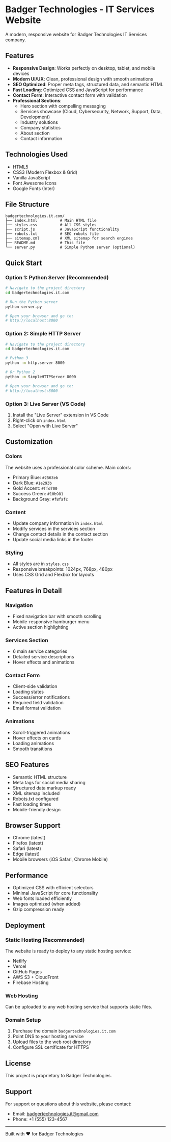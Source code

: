 # Badger Technologies - IT Services Website

A modern, responsive website for Badger Technologies IT Services company.

## Features

- **Responsive Design**: Works perfectly on desktop, tablet, and mobile devices
- **Modern UI/UX**: Clean, professional design with smooth animations
- **SEO Optimized**: Proper meta tags, structured data, and semantic HTML
- **Fast Loading**: Optimized CSS and JavaScript for performance
- **Contact Form**: Interactive contact form with validation
- **Professional Sections**:
  - Hero section with compelling messaging
  - Services showcase (Cloud, Cybersecurity, Network, Support, Data, Development)
  - Industry solutions
  - Company statistics
  - About section
  - Contact information

## Technologies Used

- HTML5
- CSS3 (Modern Flexbox & Grid)
- Vanilla JavaScript
- Font Awesome Icons
- Google Fonts (Inter)

## File Structure

```
badgertechnologies.it.com/
├── index.html          # Main HTML file
├── styles.css          # All CSS styles
├── script.js           # JavaScript functionality
├── robots.txt          # SEO robots file
├── sitemap.xml         # XML sitemap for search engines
├── README.md           # This file
└── server.py           # Simple Python server (optional)
```

## Quick Start

### Option 1: Python Server (Recommended)
```bash
# Navigate to the project directory
cd badgertechnologies.it.com

# Run the Python server
python server.py

# Open your browser and go to:
# http://localhost:8000
```

### Option 2: Simple HTTP Server
```bash
# Navigate to the project directory
cd badgertechnologies.it.com

# Python 3
python -m http.server 8000

# Or Python 2
python -m SimpleHTTPServer 8000

# Open your browser and go to:
# http://localhost:8000
```

### Option 3: Live Server (VS Code)
1. Install the "Live Server" extension in VS Code
2. Right-click on `index.html`
3. Select "Open with Live Server"

## Customization

### Colors
The website uses a professional color scheme. Main colors:
- Primary Blue: `#2563eb`
- Dark Blue: `#1e293b`
- Gold Accent: `#ffd700`
- Success Green: `#10b981`
- Background Gray: `#f8fafc`

### Content
- Update company information in `index.html`
- Modify services in the services section
- Change contact details in the contact section
- Update social media links in the footer

### Styling
- All styles are in `styles.css`
- Responsive breakpoints: 1024px, 768px, 480px
- Uses CSS Grid and Flexbox for layouts

## Features in Detail

### Navigation
- Fixed navigation bar with smooth scrolling
- Mobile-responsive hamburger menu
- Active section highlighting

### Services Section
- 6 main service categories
- Detailed service descriptions
- Hover effects and animations

### Contact Form
- Client-side validation
- Loading states
- Success/error notifications
- Required field validation
- Email format validation

### Animations
- Scroll-triggered animations
- Hover effects on cards
- Loading animations
- Smooth transitions

## SEO Features

- Semantic HTML structure
- Meta tags for social media sharing
- Structured data markup ready
- XML sitemap included
- Robots.txt configured
- Fast loading times
- Mobile-friendly design

## Browser Support

- Chrome (latest)
- Firefox (latest)
- Safari (latest)
- Edge (latest)
- Mobile browsers (iOS Safari, Chrome Mobile)

## Performance

- Optimized CSS with efficient selectors
- Minimal JavaScript for core functionality
- Web fonts loaded efficiently
- Images optimized (when added)
- Gzip compression ready

## Deployment

### Static Hosting (Recommended)
The website is ready to deploy to any static hosting service:
- Netlify
- Vercel
- GitHub Pages
- AWS S3 + CloudFront
- Firebase Hosting

### Web Hosting
Can be uploaded to any web hosting service that supports static files.

### Domain Setup
1. Purchase the domain `badgertechnologies.it.com`
2. Point DNS to your hosting service
3. Upload files to the web root directory
4. Configure SSL certificate for HTTPS

## License

This project is proprietary to Badger Technologies.

## Support

For support or questions about this website, please contact:
- Email: badgertechnologies.it@gmail.com
- Phone: +1 (555) 123-4567

---

Built with ❤️ for Badger Technologies
